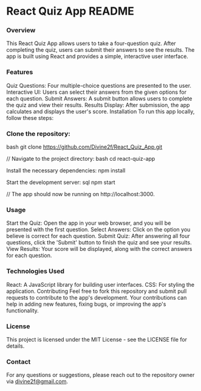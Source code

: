 # React Quiz App README
### Overview
This React Quiz App allows users to take a four-question quiz. After completing the quiz, users can submit their answers to see the results. The app is built using React and provides a simple, interactive user interface.

### Features
Quiz Questions: Four multiple-choice questions are presented to the user.
Interactive UI: Users can select their answers from the given options for each question.
Submit Answers: A submit button allows users to complete the quiz and view their results.
Results Display: After submission, the app calculates and displays the user's score.
Installation
To run this app locally, follow these steps:

### Clone the repository:
bash
git clone https://github.com/Divine2f/React_Quiz_App.git

// Navigate to the project directory:
bash
cd react-quiz-app

Install the necessary dependencies:
npm install

Start the development server:
sql
npm start

// The app should now be running on http://localhost:3000.

### Usage
Start the Quiz: Open the app in your web browser, and you will be presented with the first question.
Select Answers: Click on the option you believe is correct for each question.
Submit Quiz: After answering all four questions, click the 'Submit' button to finish the quiz and see your results.
View Results: Your score will be displayed, along with the correct answers for each question.

### Technologies Used
React: A JavaScript library for building user interfaces.
CSS: For styling the application.
Contributing
Feel free to fork this repository and submit pull requests to contribute to the app's development. Your contributions can help in adding new features, fixing bugs, or improving the app's functionality.

### License
This project is licensed under the MIT License - see the LICENSE file for details.

### Contact
For any questions or suggestions, please reach out to the repository owner via divine2f@gmail.com.